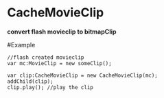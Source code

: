 CacheMovieClip
==============

  **convert flash movieclip to bitmapClip**

#Example

    //flash created movieclip
    var mc:MovieClip = new someClip();
    
    var clip:CacheMovieClip = new CacheMovieClip(mc);
    addChild(clip);
    clip.play(); //play the clip
